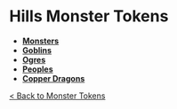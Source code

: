 # Hills Monster Tokens
* **[Monsters](monsters)**
* **[Goblins](goblins)**
* **[Ogres](ogres)**
* **[Peoples](peoples)**
* **[Copper Dragons](dragons_copper)**

[< Back to Monster Tokens](../README.md#monster-tokens)
